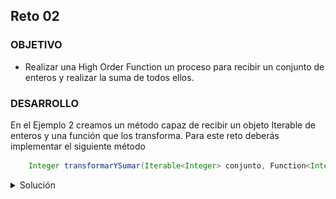 ## Reto 02

### OBJETIVO

- Realizar una High Order Function un proceso para recibir un conjunto de enteros y realizar la suma de todos ellos.

### DESARROLLO

En el Ejemplo 2 creamos un método capaz de recibir un objeto Iterable de enteros y una función que los transforma. Para este reto deberás implementar el siguiente método

```java
    Integer transformarYSumar(Iterable<Integer> conjunto, Function<Integer, Integer> funcion);
```

<details>
  <summary>Solución</summary>

 1. Agrega un caso de prueba con el valor esperado:
 
 ![Nuevo caso](img/figura01.png)

 2. Abre la clase Ejemplo2 y agrega el siguiente código:
 
  ![Nueva función](img/figura02.png)  
      
 3. Vuelve a ejecutar la prueba.

<p>
Los dos métodos que implementamos son semejantes a los operadores `map` y reduce de `Streams`. La diferencia es que aquellos no reciben un iterable, sino que Stream itera la función internamente.
</p>


</details>
